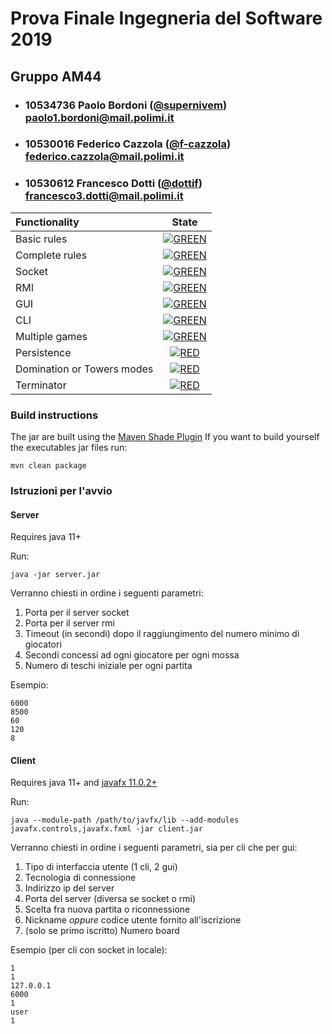 # Prova Finale Ingegneria del Software 2019
## Gruppo AM44

- ###   10534736    Paolo Bordoni ([@supernivem](https://github.com/supernivem))<br>paolo1.bordoni@mail.polimi.it
- ###   10530016    Federico Cazzola ([@f-cazzola](https://github.com/f-cazzola))<br>federico.cazzola@mail.polimi.it
- ###   10530612    Francesco Dotti ([@dottif](https://github.com/dottif))<br>francesco3.dotti@mail.polimi.it

| Functionality | State |
|:-----------------------|:------------------------------------:|
| Basic rules | [![GREEN](https://placehold.it/15/44bb44/44bb44)](#) |
| Complete rules | [![GREEN](https://placehold.it/15/44bb44/44bb44)](#) |
| Socket | [![GREEN](https://placehold.it/15/44bb44/44bb44)](#) |
| RMI | [![GREEN](https://placehold.it/15/44bb44/44bb44)](#) |
| GUI | [![GREEN](https://placehold.it/15/44bb44/44bb44)](#) |
| CLI | [![GREEN](https://placehold.it/15/44bb44/44bb44)](#) |
| Multiple games | [![GREEN](https://placehold.it/15/44bb44/44bb44)](#) |
| Persistence | [![RED](https://placehold.it/15/f03c15/f03c15)](#) |
| Domination or Towers modes | [![RED](https://placehold.it/15/f03c15/f03c15)](#) |
| Terminator | [![RED](https://placehold.it/15/f03c15/f03c15)](#) |

<!--
[![RED](https://placehold.it/15/f03c15/f03c15)](#)
[![YELLOW](https://placehold.it/15/ffdd00/ffdd00)](#)
[![GREEN](https://placehold.it/15/44bb44/44bb44)](#)
-->


### Build instructions

The jar are built using the [Maven Shade Plugin](https://maven.apache.org/plugins/maven-shade-plugin/)
If you want to build yourself the executables jar files run:
```
mvn clean package
```

### Istruzioni per l'avvio
#### Server
Requires java 11+ 

Run:
```
java -jar server.jar
```

Verranno chiesti in ordine i seguenti parametri:
1. Porta per il server socket
2. Porta per il server rmi
3. Timeout (in secondi) dopo il raggiungimento del numero minimo di giocatori
4. Secondi concessi ad ogni giocatore per ogni mossa
5. Numero di teschi iniziale per ogni partita

Esempio:
```
6000
8500
60
120
8
```

#### Client
Requires java 11+ and [javafx 11.0.2+](https://openjfx.io/)

Run:
```
java --module-path /path/to/javfx/lib --add-modules javafx.controls,javafx.fxml -jar client.jar
````

Verranno chiesti in ordine i seguenti parametri, sia per cli che per gui:
1. Tipo di interfaccia utente (1 cli, 2 gui)
2. Tecnologia di connessione
3. Indirizzo ip del server
4. Porta del server (diversa se socket o rmi)
5. Scelta fra nuova partita o riconnessione
6. Nickname *oppure* codice utente fornito all'iscrizione
7. (solo se primo iscritto) Numero board

Esempio (per cli con socket in locale):
```
1
1
127.0.0.1
6000
1
user
1
```
